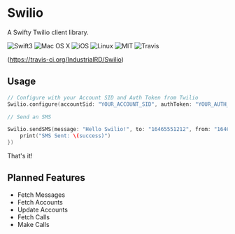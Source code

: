 # Swilio

A Swifty Twilio client library.


![Swift3](https://img.shields.io/badge/Swift-3.0-blue.svg)
![Mac OS X](https://img.shields.io/badge/os-Mac%20OS%20X-blue.svg)
![iOS](https://img.shields.io/badge/os-iOS-blue.svg?)
![Linux](https://img.shields.io/badge/os-linux-blue.svg)
![MIT](https://img.shields.io/badge/license-MIT-blue.svg)
![Travis](https://travis-ci.org/IndustrialRD/Swilio.svg?branch=master)

(https://travis-ci.org/IndustrialRD/Swilio)

## Usage

```swift
// Configure with your Account SID and Auth Token from Twilio
Swilio.configure(accountSid: "YOUR_ACCOUNT_SID", authToken: "YOUR_AUTH_TOKEN")

// Send an SMS

Swilio.sendSMS(message: "Hello Swilio!", to: "16465551212", from: "16465551234", callback: { (success) in
    print("SMS Sent: \(success)")
})

```

That's it! 

## Planned Features

- Fetch Messages
- Fetch Accounts
- Update Accounts
- Fetch Calls 
- Make Calls
